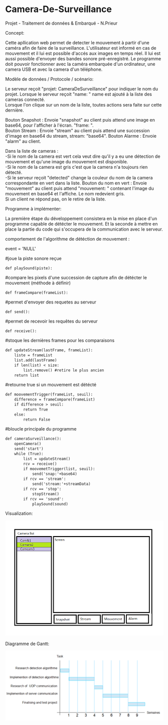 # Camera-De-Surveillance
Projet - Traitement de données &amp; Embarqué - N.Prieur


Concept:

Cette apllication web permet de detecter le mouvement à partir d'une caméra afin de faire de la surveillance. L'utilisateur est informé en cas de mouvement 
et il lui est possible d'accés aux images en temps réel. Il lui est aussi possible d'envoyer des bandes sonore pré-enregistré.
Le programme doit pouvoir fonctionner avec la caméra embarquée d'un ordinateur, une camera USB et avec la camera d'un téléphone.



Modèle de données / Protocole / scénario:  

Le serveur reçoit "projet: CameraDeSurveillance" pour indiquer le nom du projet.
Lorsque le serveur reçoit "name: <name>" name est ajouté à la liste des cameras connecté.  
Lorsque l'on clique sur un nom de la liste, toutes actions sera faite sur cette dernière.  

Bouton Snapshot : Envoie  "snapshot" au client puis attend une image en base64, pour l'afficher à l'écran. "frame: <string>".  
Bouton Stream : Envoie "stream" au client puis attend une succession d'image en base64 du stream, stream: "base64".
Bouton Alarme : Envoie "alarm" au client.  

Dans la liste de cameras :  
-Si le nom de la camera est vert cela veut dire qu'il y a eu une détection de mouvement et qu'une image du mouvement est disponible.  
-Si le nom de la camera est gris c'est que la camera n'a toujours rien détecté.  
-Si le serveur reçoit "detected" change la couleur du nom de la camera correspondante en vert dans la liste.
Bouton du nom en vert : Envoie "mouvement" au client puis attend "mouvement: <string>" contenant l'image du mouvement en base64 et l'affiche. Le nom redevient gris.  
Si un client ne répond pas, on le retire de la liste. 



Programme à implémenter:

La première étape du développement consistera en la mise en place d'un programme capable de détécter le mouvement.
Et la seconde à mettre en place la partie du code qui s'occupera de la communication avec le serveur.


comportement de l'algorithme de détéction de mouvement :

event = 'NULL'

#joue la piste sonore reçue

	def playSound(piste): 


#compare les pixels d'une succession de capture afin de détécter le mouvement (méthode à définir)

	def frameCompare(frameList): 	


#permet d'envoyer des requetes au serveur

	def send(): 


#permet de recevoir les requêtes du serveur

	def receive(): 


#stoque les dernières frames pour les comparaisons

	def updateStream(lastFrame, frameList): 
		liste = frameList
		list.add(lastFrame)
		if len(list) < size:
			list.remove() #retire le plus ancien
		return list


 #retourne true si un mouvement est détécté
 
	def moovementTrigger(frameList, seuil):
		difference = frameCompare(frameList)
		if difference > seuil:
			return True
		else:
			return False
		
		
#bloucle principale du programme

	def cameraSurveillance(): 
		openCamera()
		send('start')
		while (True):
			list = updateStream()
			rcv = receive()
			if moovemetTrigger(list, seuil):
				send('snap:'+base64)
			if rcv == 'stream':
				send('stream:'+streamData)
			if rcv == 'stop':
				stopStream()
			if rcv == 'sound':
				playSound(sound)
 


Visualization:

![picture](img/SetUp.png)


Diagramme de Gantt:

![picture](img/gantt.png)

